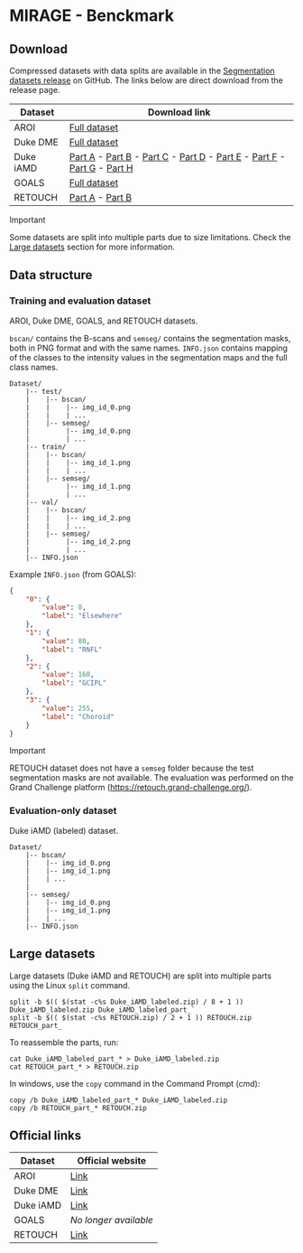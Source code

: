 # MIRAGE - Benckmark


## Download

Compressed datasets with data splits are available in the [Segmentation datasets release](https://github.com/j-morano/MIRAGE/releases/tag/seg-data) on GitHub.
The links below are direct download from the release page.


| Dataset | Download link |
| --- | --- |
| AROI | [Full dataset](https://github.com/j-morano/MIRAGE/releases/download/seg-data/AROI.zip) |
| Duke DME | [Full dataset](https://github.com/j-morano/MIRAGE/releases/download/seg-data/Duke_DME.zip) |
| Duke iAMD | [Part A](https://github.com/j-morano/MIRAGE/releases/download/seg-data/Duke_iAMD_labeled_part_aa) - [Part B](https://github.com/j-morano/MIRAGE/releases/download/seg-data/Duke_iAMD_labeled_part_ab) - [Part C](https://github.com/j-morano/MIRAGE/releases/download/seg-data/Duke_iAMD_labeled_part_ac) - [Part D](https://github.com/j-morano/MIRAGE/releases/download/seg-data/Duke_iAMD_labeled_part_ad) - [Part E](https://github.com/j-morano/MIRAGE/releases/download/seg-data/Duke_iAMD_labeled_part_ae) - [Part F](https://github.com/j-morano/MIRAGE/releases/download/seg-data/Duke_iAMD_labeled_part_af) - [Part G](https://github.com/j-morano/MIRAGE/releases/download/seg-data/Duke_iAMD_labeled_part_ag) - [Part H](https://github.com/j-morano/MIRAGE/releases/download/seg-data/Duke_iAMD_labeled_part_ah) |
| GOALS | [Full dataset](https://github.com/j-morano/MIRAGE/releases/download/seg-data/GOALS.zip) |
| RETOUCH | [Part A](https://github.com/j-morano/MIRAGE/releases/download/seg-data/RETOUCH_part_aa) - [Part B](https://github.com/j-morano/MIRAGE/releases/download/seg-data/RETOUCH_part_ab) |


> [!IMPORTANT]
> Some datasets are split into multiple parts due to size limitations. Check the [Large datasets](#large-datasets) section for more information.


## Data structure

### Training and evaluation dataset

AROI, Duke DME, GOALS, and RETOUCH datasets.

`bscan/` contains the B-scans and `semseg/` contains the segmentation masks, both in PNG format and with the same names.
`INFO.json` contains mapping of the classes to the intensity values in the segmentation maps and the full class names.


```text
Dataset/
    |-- test/
    |    |-- bscan/
    |    |    |-- img_id_0.png
    |    |    | ...
    |    |-- semseg/
    |         |-- img_id_0.png
    |         | ...
    |-- train/
    |    |-- bscan/
    |    |    |-- img_id_1.png
    |    |    | ...
    |    |-- semseg/
    |         |-- img_id_1.png
    |         | ...
    |-- val/
    |    |-- bscan/
    |    |    |-- img_id_2.png
    |    |    | ...
    |    |-- semseg/
    |         |-- img_id_2.png
    |         | ...
    |-- INFO.json
```

Example `INFO.json` (from GOALS):

```json
{
    "0": {
        "value": 0,
        "label": "Elsewhere"
    },
    "1": {
        "value": 80,
        "label": "RNFL"
    },
    "2": {
        "value": 160,
        "label": "GCIPL"
    },
    "3": {
        "value": 255,
        "label": "Choroid"
    }
}
```

> [!IMPORTANT]
> RETOUCH dataset does not have a `semseg` folder because the test segmentation masks are not available. The evaluation was performed on the Grand Challenge platform (<https://retouch.grand-challenge.org/>).


### Evaluation-only dataset

Duke iAMD (labeled) dataset.

```text
Dataset/
    |-- bscan/
    |    |-- img_id_0.png
    |    |-- img_id_1.png
    |    | ...
    |
    |-- semseg/
    |    |-- img_id_0.png
    |    |-- img_id_1.png
    |    | ...
    |-- INFO.json
```


## Large datasets

Large datasets (Duke iAMD and RETOUCH) are split into multiple parts using the Linux `split` command.

```shell
split -b $(( $(stat -c%s Duke_iAMD_labeled.zip) / 8 + 1 )) Duke_iAMD_labeled.zip Duke_iAMD_labeled_part_`
split -b $(( $(stat -c%s RETOUCH.zip) / 2 + 1 )) RETOUCH.zip RETOUCH_part_
```

To reassemble the parts, run:

```shell
cat Duke_iAMD_labeled_part_* > Duke_iAMD_labeled.zip
cat RETOUCH_part_* > RETOUCH.zip
```

In windows, use the `copy` command in the Command Prompt (cmd):

```shell
copy /b Duke_iAMD_labeled_part_* Duke_iAMD_labeled.zip
copy /b RETOUCH_part_* RETOUCH.zip
```



## Official links

| Dataset | Official website |
| --- | --- |
| AROI | [Link](https://ipg.fer.hr/ipg/resources/oct_image_database) |
| Duke DME | [Link](https://people.duke.edu/~sf59/Chiu_BOE_2014_dataset.htm) |
| Duke iAMD | [Link](https://people.duke.edu/~sf59/RPEDC_Ophth_2013_dataset.htm) |
| GOALS | _No longer available_ |
| RETOUCH | [Link](https://retouch.grand-challenge.org/) |

